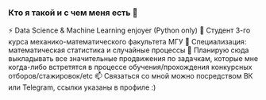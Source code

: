 ### Кто я такой и с чем меня есть 👋
⚡ Data Science & Machine Learning enjoyer (Python only)
🔭 Студент 3-го курса механико-математического факультета МГУ
🌱 Cпециализация: математическая статистика и случайные процессы 
👯 Планирую сюда выкладывать все значительные продвижения по задачкам, которые мне когда-либо встретятся в процессе обучения/прохождения конкурсных отборов/стажировок/etc
📫 Связаться со мной можно посредством ВК или Telegram, ссылки указаны в профиле :)
<!--
**squirrrrmle/squirrrrmle** is a ✨ _special_ ✨ repository because its `README.md` (this file) appears on your GitHub profile.

Here are some ideas to get you started:

- 🔭 I’m currently working on ...
- 🌱 I’m currently learning ...
- 👯 I’m looking to collaborate on ...
- 🤔 I’m looking for help with ...
- 💬 Ask me about ...
- 📫 How to reach me: ...
- 😄 Pronouns: ...
- ⚡ Fun fact: ...
-->
